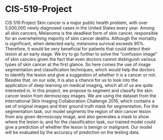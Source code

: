 # CIS-519-Project
CIS 519 Project 
  Skin cancer is a major public health problem, with over 5,000,000 newly diagnosed cases in the United States every year. Among all skin cancers, Melanoma is the deadliest form of skin cancer, responsible for an overwhelming majority of skin cancer deaths. Although the mortality is significant, when detected early, melanoma survival exceeds 95%. Therefore, it would be very beneficial for patients that could detect their lesion at an early stage. We try to go further to solve the “confusion image” of skin cancers given the fact that even doctors cannot distinguish various types of skin cancer at the first glance. So here comes the use of image segmentation and classification techniques, which would help the doctors to identify the lesion and give a suggestion of whether it is a cancer or not. Besides that, on our side, it is also a chance for us to look into the application of deep learning on medical imaging, which all of us are quite interested in.
  In this project, we propose to segment and classify the skin cancer lesion from dermoscopy images. We are using the dataset from the International Skin Imaging Collaboration Challenge 2016, which contains a set of original images and their ground truth mask for segmentation. For the segmentation task, our model segments the region of skin cancer lesion from any given dermoscopy image, and also generates a mask to show where the lesion is; and for the classification task, our trained model could give a prediction of whether the lesion is benign or malignant. Our model will be evaluated by the accuracy of prediction on the testing data.
